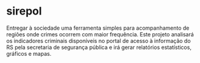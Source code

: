 sirepol
=======

Entregar à sociedade uma ferramenta simples para acompanhamento de regiões  onde crimes ocorrem com maior frequência. Este projeto analisará os indicadores criminais disponíveis no portal de  acesso à informação do RS pela secretaria de segurança pública e irá gerar relatórios estatísticos, gráficos e mapas.